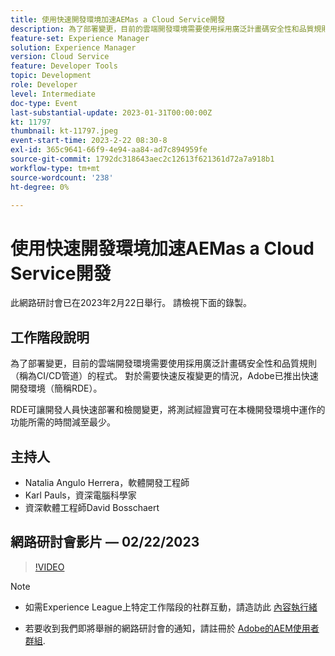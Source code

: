 ```yaml
---
title: 使用快速開發環境加速AEMas a Cloud Service開發
description: 為了部署變更，目前的雲端開發環境需要使用採用廣泛計畫碼安全性和品質規則（稱為CI/CD管道）的程式。 對於需要快速反複變更的情況，Adobe已推出快速開發環境（簡稱RDE）。RDE可讓開發人員快速部署及檢閱變更，將測試被證明可在本機開發環境中運作的功能所需的時間減至最少。
feature-set: Experience Manager
solution: Experience Manager
version: Cloud Service
feature: Developer Tools
topic: Development
role: Developer
level: Intermediate
doc-type: Event
last-substantial-update: 2023-01-31T00:00:00Z
kt: 11797
thumbnail: kt-11797.jpeg
event-start-time: 2023-2-22 08:30-8
exl-id: 365c9641-66f9-4e94-aa84-ad7c894959fe
source-git-commit: 1792dc318643aec2c12613f621361d72a7a918b1
workflow-type: tm+mt
source-wordcount: '238'
ht-degree: 0%

---
```


# 使用快速開發環境加速AEMas a Cloud Service開發

此網路研討會已在2023年2月22日舉行。 請檢視下面的錄製。

## 工作階段說明

為了部署變更，目前的雲端開發環境需要使用採用廣泛計畫碼安全性和品質規則（稱為CI/CD管道）的程式。 對於需要快速反複變更的情況，Adobe已推出快速開發環境（簡稱RDE）。

RDE可讓開發人員快速部署和檢閱變更，將測試經證實可在本機開發環境中運作的功能所需的時間減至最少。

## 主持人

* Natalia Angulo Herrera，軟體開發工程師
* Karl Pauls，資深電腦科學家
* 資深軟體工程師David Bosschaert

## 網路研討會影片 — 02/22/2023

>[!VIDEO](https://video.tv.adobe.com/v/3415876)

>[!NOTE]
>
>* 如需Experience League上特定工作階段的社群互動，請造訪此 [內容執行緒](http://bit.ly/3x1Cl8x)
>
>* 若要收到我們即將舉辦的網路研討會的通知，請註冊於 [Adobe的AEM使用者群組](https://aem-augs.adobe.com/).
